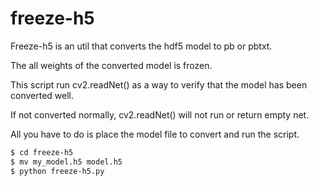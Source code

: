 # freeze-h5
Freeze-h5 is an util that converts the hdf5 model to pb or pbtxt.

The all weights of the converted model is frozen.

This script run cv2.readNet() as a way to verify that the model has been converted well.

If not converted normally, cv2.readNet() will not run or return empty net.

All you have to do is place the model file to convert and run the script.

```bash
$ cd freeze-h5
$ mv my_model.h5 model.h5
$ python freeze-h5.py
```
